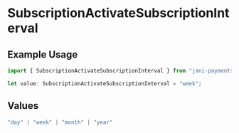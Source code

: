 # SubscriptionActivateSubscriptionInterval

## Example Usage

```typescript
import { SubscriptionActivateSubscriptionInterval } from "jani-payments/models/operations";

let value: SubscriptionActivateSubscriptionInterval = "week";
```

## Values

```typescript
"day" | "week" | "month" | "year"
```